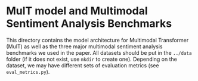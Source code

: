 # MulT model and Multimodal Sentiment Analysis Benchmarks

This directory contains the model architecture for Multimodal Transformer (MulT) as well as the three major multimodal sentiment analysis benchmarks we used in the paper. All datasets should be put in the `../data` folder (if it does not exist, use `mkdir` to create one). Depending on the dataset, we may have different sets of evaluation metrics (see `eval_metrics.py`).